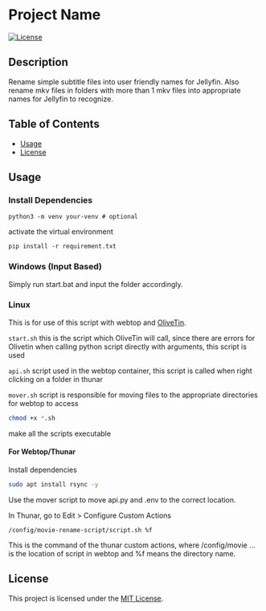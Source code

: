 # Project Name

[![License](https://img.shields.io/badge/license-MIT-blue.svg)](LICENSE)

## Description

Rename simple subtitle files into user friendly names for Jellyfin. Also rename mkv files in folders with more than 1 mkv files into appropriate names for Jellyfin to recognize.

## Table of Contents

- [Usage](#usage)
- [License](#license)


## Usage

### Install Dependencies

```shell
python3 -m venv your-venv # optional
```
activate the virtual environment
```shell
pip install -r requirement.txt
```

### Windows (Input Based)

Simply run start.bat and input the folder accordingly.

### Linux 



This is for use of this script with webtop and [OliveTin](https://github.com/OliveTin/OliveTin).

`start.sh` this is the script which OliveTin will call, since there are errors for Olivetin when calling python script directly with arguments, this script is used

`api.sh` script used in the webtop container, this script is called when right clicking on a folder in thunar 

`mover.sh` script is responsible for moving files to the appropriate directories for webtop to access 

```sh
chmod +x *.sh
```
make all the scripts executable

#### For Webtop/Thunar

Install dependencies
```sh
sudo apt install rsync -y
```
Use the mover script to move api.py and .env to the correct location.

In Thunar, go to Edit > Configure Custom Actions
```
/config/movie-rename-script/script.sh %f
```
This is the command of the thunar custom actions, where /config/movie ... is the location of script in webtop and %f means the directory name.


## License

This project is licensed under the [MIT License](LICENSE).
